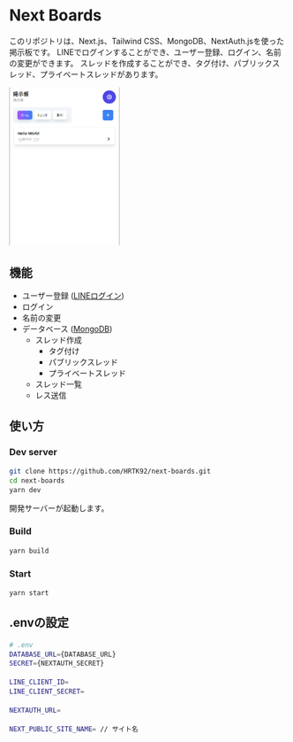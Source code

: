 # Next Boards

このリポジトリは、Next.js、Tailwind CSS、MongoDB、NextAuth.jsを使った掲示板です。
LINEでログインすることができ、ユーザー登録、ログイン、名前の変更ができます。
スレッドを作成することができ、タグ付け、パブリックスレッド、プライベートスレッドがあります。

<img src="./screenshot.png" width="200" />

## 機能

- ユーザー登録 ([LINEログイン](https://next-auth.js.org/providers/line))
- ログイン
- 名前の変更
- データベース ([MongoDB](https://cloud.mongodb.com))
  - スレッド作成
    - タグ付け
    - パブリックスレッド
    - プライベートスレッド
  - スレッド一覧
  - レス送信

## 使い方

### Dev server

```bash
git clone https://github.com/HRTK92/next-boards.git
cd next-boards
yarn dev
```

開発サーバーが起動します。

### Build

```bash
yarn build
```

### Start

```bash
yarn start
```

## .envの設定

```bash
# .env
DATABASE_URL={DATABASE_URL}
SECRET={NEXTAUTH_SECRET}

LINE_CLIENT_ID=
LINE_CLIENT_SECRET=

NEXTAUTH_URL=

NEXT_PUBLIC_SITE_NAME= // サイト名
```
